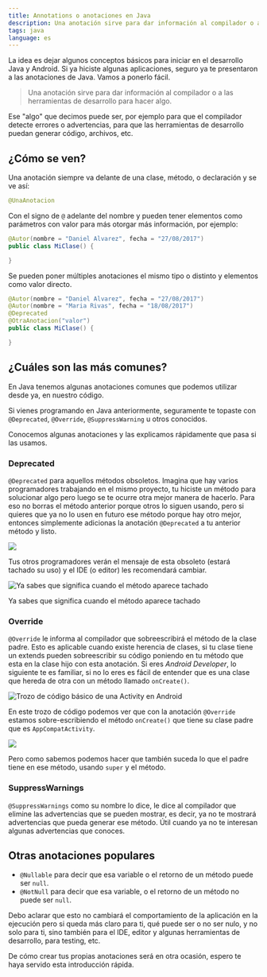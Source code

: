 ```yaml
---
title: Annotations o anotaciones en Java
description: Una anotación sirve para dar información al compilador o a las herramientas de desarrollo para hacer algo.
tags: java
language: es
---
```


La idea es dejar algunos conceptos básicos para iniciar en el desarrollo Java y Android. Si ya hiciste algunas aplicaciones, seguro ya te presentaron a las anotaciones de Java. Vamos a ponerlo fácil.

> Una anotación sirve para dar información al compilador o a las herramientas de desarrollo para hacer algo.

Ese "algo" que decimos puede ser, por ejemplo para que el compilador detecte errores o advertencias, para que las herramientas de desarrollo puedan generar código, archivos, etc.

## ¿Cómo se ven?

Una anotación siempre va delante de una clase, método, o declaración y se ve así:

```java
@UnaAnotacion
```

Con el signo de `@` adelante del nombre y pueden tener elementos como parámetros con valor para más otorgar más información, por ejemplo:

```java
@Autor(nombre = "Daniel Alvarez", fecha = "27/08/2017")
public class MiClase() {

}
```

Se pueden poner múltiples anotaciones el mismo tipo o distinto y elementos como valor directo.

```java
@Autor(nombre = "Daniel Alvarez", fecha = "27/08/2017")
@Autor(nombre = "Maria Rivas", fecha = "18/08/2017")
@Deprecated
@OtraAnotacion("valor")
public class MiClase() {

}
```

## ¿Cuáles son las más comunes?

En Java tenemos algunas anotaciones comunes que podemos utilizar desde ya, en nuestro código.

Si vienes programando en Java anteriormente, seguramente te topaste con `@Deprecated`, `@Override`, `@SuppressWarning` u otros conocidos.

Conocemos algunas anotaciones y las explicamos rápidamente que pasa si las usamos.

### Deprecated

`@Deprecated` para aquellos métodos obsoletos. Imagina que hay varios programadores trabajando en el mismo proyecto, tu hiciste un método para solucionar algo pero luego se te ocurre otra mejor manera de hacerlo. Para eso no borras el método anterior porque otros lo siguen usando, pero si quieres que ya no lo usen en futuro ese método porque hay otro mejor, entonces simplemente adicionas la anotación `@Deprecated` a tu anterior método y listo.

![](/images/java/annotations/anotaciones-java-1.jpeg)

Tus otros programadores verán el mensaje de esta obsoleto (estará tachado su uso) y el IDE (o editor) les recomendará cambiar.

![Ya sabes que significa cuando el método aparece tachado](/images/java/annotations/anotaciones-java-2.jpeg)

Ya sabes que significa cuando el método aparece tachado

### Override

`@Override` le informa al compilador que sobreescribirá el método de la clase padre. Esto es aplicable cuando existe herencia de clases, si tu clase tiene un extends pueden sobreescribir su código poniendo en tu método que esta en la clase hijo con esta anotación.
Si eres *Android Developer*, lo siguiente te es familiar, si no lo eres es fácil de entender que es una clase que hereda de otra con un método llamado `onCreate()`.

![Trozo de código básico de una Activity en Android](/images/java/annotations/anotaciones-java-3.jpeg)

En este trozo de código podemos ver que con la anotación `@Override` estamos sobre-escribiendo el método `onCreate()` que tiene su clase padre que es `AppCompatActivity`.

![](/images/java/annotations/anotaciones-java-4.jpeg)

Pero como sabemos podemos hacer que también suceda lo que el padre tiene en ese método, usando `super` y el método.

### SuppressWarnings

`@SuppressWarnings` como su nombre lo dice, le dice al compilador que elimine las advertencias que se pueden mostrar, es decir, ya no te mostrará advertencias que pueda generar ese método. Útil cuando ya no te interesan algunas advertencias que conoces.

## Otras anotaciones populares

* `@Nullable` para decir que esa variable o el retorno de un método puede ser `null`.
* `@NotNull` para decir que esa variable, o el retorno de un método no puede ser `null`.

Debo aclarar que esto no cambiará el comportamiento de la aplicación en la ejecución pero si queda más claro para ti, qué puede ser o no ser nulo, y no solo para ti, sino también para el IDE, editor y algunas herramientas de desarrollo, para testing, etc.

De cómo crear tus propias anotaciones será en otra ocasión, espero te haya servido esta introducción rápida.
